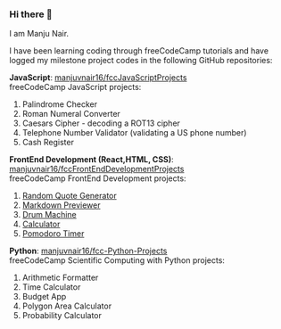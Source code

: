### Hi there 👋

I am Manju Nair.

<!--
**manjuvnair16/manjuvnair16** is a ✨ _special_ ✨ repository because its `README.md` (this file) appears on your GitHub profile.

Here are some ideas to get you started:

- 🔭 I’m currently working on ...
- 🌱 I’m currently learning ...
- 👯 I’m looking to collaborate on ...
- 🤔 I’m looking for help with ...
- 💬 Ask me about ...
- 📫 How to reach me: ...
- 😄 Pronouns: ...
- ⚡ Fun fact: ...
-->

I have been learning coding through freeCodeCamp tutorials and have logged my milestone project codes in the following GitHub repositories:

**JavaScript**: [manjuvnair16/fccJavaScriptProjects](https://github.com/manjuvnair16/fccJavaScriptProjects)   
freeCodeCamp JavaScript projects:  
1. Palindrome Checker
2. Roman Numeral Converter
3. Caesars Cipher - decoding a ROT13 cipher
4. Telephone Number Validator (validating a US phone number)
5. Cash Register


**FrontEnd Development (React,HTML, CSS)**: [manjuvnair16/fccFrontEndDevelopmentProjects](https://github.com/manjuvnair16/fccFrontEndDevelopmentProjects)  
freeCodeCamp FrontEnd Development projects:
1. [Random Quote Generator](https://manjuvnair16.github.io/RandomQuoteGenerator/) 
2. [Markdown Previewer](https://manjuvnair16.github.io/MarkdownPreviewer/)
3. [Drum Machine](https://manjuvnair16.github.io/DrumMachine/)
4. [Calculator](https://manjuvnair16.github.io/Calculator/)
5. [Pomodoro Timer](https://manjuvnair16.github.io/PomodoroTimer/)


**Python**: [manjuvnair16/fcc-Python-Projects](https://github.com/manjuvnair16/fcc-Python-Projects)  
freeCodeCamp Scientific Computing with Python projects:
1. Arithmetic Formatter 
2. Time Calculator
3. Budget App
4. Polygon Area Calculator
5. Probability Calculator



